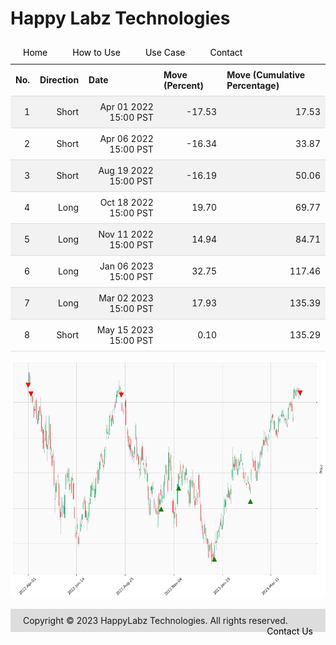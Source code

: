 
<style>
.hits {
            border-collapse: collapse;
            width: 100%;
        }
        .hits th, td {
            padding: 8px;
            border-bottom: 1px solid #ddd;
        }
        
        .hits td {text-align: right;}
        .hits th {text-align: left;}
        
        .hits tr:nth-child(even) {
            background-color: #f2f2f2;
        }
        
        .chartCol {
            width: 50%;
            float: left;
            padding: 20px;
        }  
</style>
    
<style>
nav {
  width: 100%;
  background-color: #dddddd;
  margin: 0;
  padding: 0;
}

nav ul {
  list-style-type: none;
  margin: 0;
  padding: 0;
}

nav li {
  float: left;
  margin: 0 10px !important;
}

nav a {
  display: block;
  padding: 10px;
  text-decoration: none;
  color: #000000;
}

nav a:hover {
  background-color: #ffffff;
  color: #000000;
}
</style>

<style>
footer {
  background-color: #dddddd;
  margin-top: 10px;
  padding: 10px;
}

footer p {
  color: #000000;
  font-size: 12px;
}

footer ul {
  list-style-type: none;
  margin: 0;
  padding: 0;
}

footer li {
  display: inline-block;
  margin: 0 10px;
}

footer a {
  color: #000000;
  text-decoration: none;
}
</style>

# Happy Labz Technologies

<div>
<nav class="px-3 markdown-body">
  <ul>
    <li><a href="{% link index.md %}">Home</a></li>
    <li><a href="{% link navPages/how_to_use.md %}">How to Use</a></li>
    <li><a href="{% link navPages/use_case.md %}">Use Case</a></li>
    <li><a href="{% link navPages/contact.md %}">Contact</a></li>
  </ul>
</nav>
</div>

<br>

<table class="hits">
    <tr>
        <th>No.</th>
        <th>Direction</th>
        <th>Date</th>
        <th>Move (Percent)</th>
        <th>Move (Cumulative Percentage)</th>
      </tr>
    <tr>
        <td>1</td>
        <td>Short</td>
        <td>Apr 01 2022 15:00 PST</td>
        <td>-17.53</td>
        <td>17.53</td>
    </tr>
    <tr>
        <td>2</td>
        <td>Short</td>
        <td>Apr 06 2022 15:00 PST</td>
        <td>-16.34</td>
        <td>33.87</td>
    </tr>
    <tr>
        <td>3</td>
        <td>Short</td>
        <td>Aug 19 2022 15:00 PST</td>
        <td>-16.19</td>
        <td>50.06</td>
    </tr>
    <tr>
        <td>4</td>
        <td>Long</td>
        <td>Oct 18 2022 15:00 PST</td>
        <td>19.70</td>
        <td>69.77</td>
    </tr>
    <tr>
        <td>5</td>
        <td>Long</td>
        <td>Nov 11 2022 15:00 PST</td>
        <td>14.94</td>
        <td>84.71</td>
    </tr>
    <tr>
        <td>6</td>
        <td>Long</td>
        <td>Jan 06 2023 15:00 PST</td>
        <td>32.75</td>
        <td>117.46</td>
    </tr>
    <tr>
        <td>7</td>
        <td>Long</td>
        <td>Mar 02 2023 15:00 PST</td>
        <td>17.93</td>
        <td>135.39</td>
    </tr>
    <tr>
        <td>8</td>
        <td>Short</td>
        <td>May 15 2023 15:00 PST</td>
        <td>0.10</td>
        <td>135.29</td>
    </tr>
    
</table>

![Plot](charts/AAPL.png)
<footer>
    <ul>
        <li>Copyright &copy; 2023 HappyLabz Technologies. All rights reserved.</li>
        <li style="float: right"><a href="mailto:mark@happylabz.tech?subject=Let's Talk">Contact Us</a></li>
    </ul>
</footer>
